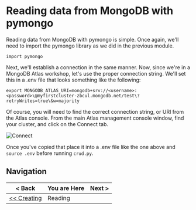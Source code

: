 # Reading data from MongoDB with pymongo

Reading data from MongoDB with pymongo is simple. Once again, we'll need to import the pymongo library as we did in the previous module.

```
import pymongo
```

Next, we'll establish a connection in the same manner. Now, since we're in a MongoDB Atlas workshop, let's use the proper connection string. We'll set this in a .env file that looks something like the following:

```
export MONGODB_ATLAS_URI=mongodb+srv://<username>:<password>\@myfirstcluster-zbcul.mongodb.net/test\?retryWrites=true\&w=majority
```

Of course, you will need to find the correct connection string, or URI from the Atlas console. From the main Atlas management console window, find your cluster, and click on the Connect tab. 

![Connect](https://github.com/mongodb-developer/workshop/blob/python/Python/03-Read/atlas_connect.gif "Connect to Atlas MongoDB Instance")

Once you've copied that place it into a .env file like the one above and `source .env` before running `crud.py`.

## Navigation

| < Back | You are Here | Next > |
| ---- | ------------ | ---- |
| [<< Creating](https://github.com/mongodb-developer/workshop/tree/python/modules/02-Create) | Reading | 
